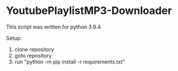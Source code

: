 # YoutubePlaylistMP3-Downloader
This script was written for python 3.9.4

Setup:
1. clone repository
2. goto repository
3. run "python -m pip install -r requirements.txt"
